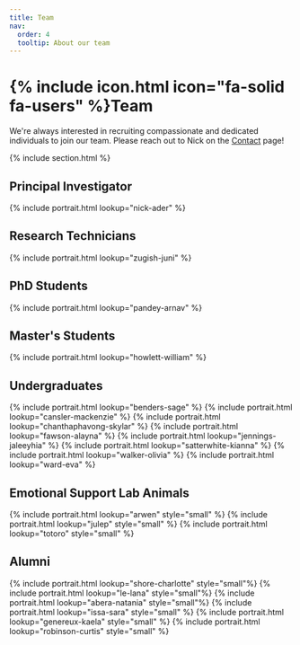 ```yaml
---
title: Team
nav:
  order: 4
  tooltip: About our team
---
```


# {% include icon.html icon="fa-solid fa-users" %}Team

We're always interested in recruiting compassionate and dedicated individuals to join our team. Please reach out to Nick on the [Contact](https://nickaderlab.com/contact/) page!

{% include section.html %}

## Principal Investigator
{% include portrait.html lookup="nick-ader" %}

## Research Technicians
{% include portrait.html lookup="zugish-juni" %}

## PhD Students
{% include portrait.html lookup="pandey-arnav" %}

## Master's Students
{% include portrait.html lookup="howlett-william" %}

## Undergraduates
{% include portrait.html lookup="benders-sage" %}
{% include portrait.html lookup="cansler-mackenzie" %}
{% include portrait.html lookup="chanthaphavong-skylar" %}
{% include portrait.html lookup="fawson-alayna" %}
{% include portrait.html lookup="jennings-jaleeyhia" %}
{% include portrait.html lookup="satterwhite-kianna" %}
{% include portrait.html lookup="walker-olivia" %}
{% include portrait.html lookup="ward-eva" %}

## Emotional Support Lab Animals
{% include portrait.html lookup="arwen" style="small" %}
{% include portrait.html lookup="julep" style="small" %}
{% include portrait.html lookup="totoro" style="small" %}

## Alumni
{% include portrait.html lookup="shore-charlotte" style="small"%}
{% include portrait.html lookup="le-lana" style="small"%}
{% include portrait.html lookup="abera-natania" style="small"%}
{% include portrait.html lookup="issa-sara" style="small" %}
{% include portrait.html lookup="genereux-kaela" style="small" %}
{% include portrait.html lookup="robinson-curtis" style="small" %}


